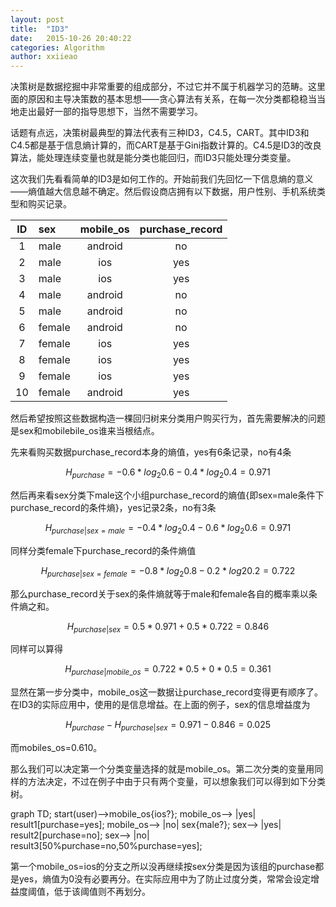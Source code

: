 ```yaml
---
layout: post
title:  "ID3"
date:   2015-10-26 20:40:22
categories: Algorithm
author: xxiieao
---
```


决策树是数据挖掘中非常重要的组成部分，不过它并不属于机器学习的范畴。这里面的原因和主导决策数的基本思想——贪心算法有关系，在每一次分类都稳稳当当地走出最好一部的指导思想下，当然不需要学习。

话题有点远，决策树最典型的算法代表有三种ID3，C4.5，CART。其中ID3和C4.5都是基于信息熵计算的，而CART是基于Gini指数计算的。C4.5是ID3的改良算法，能处理连续变量也就是能分类也能回归，而ID3只能处理分类变量。

这次我们先看看简单的ID3是如何工作的。开始前我们先回忆一下信息熵的意义——熵值越大信息越不确定。然后假设商店拥有以下数据，用户性别、手机系统类型和购买记录。   

| ID     | sex        | mobile_os      | purchase_record      |
| :----: | :--------- | :------------: | :------------------: |
| 1      | male       | android        | no                   |
| 2      | male       | ios            | yes                  |
| 3      | male       | ios            | yes                  |
| 4      | male       | android        | no                   |
| 5      | male       | android        | no                   |
| 6      | female     | android        | no                   |
| 7      | female     | ios            | yes                  |
| 8      | female     | ios            | yes                  |
| 9      | female     | ios            | yes                  |
| 10     | female     | android        | yes                  |

然后希望按照这些数据构造一棵回归树来分类用户购买行为，首先需要解决的问题是sex和mobilebile_os谁来当根结点。

先来看购买数据purchase_record本身的熵值，yes有6条记录，no有4条

$$H_{purchase}=-0.6*log_2{0.6}-0.4*log_2{0.4}=0.971$$

然后再来看sex分类下male这个小组purchase_record的熵值{即sex=male条件下purchase_record的条件熵}，yes记录2条，no有3条 

$$H_{purchase|sex=male}=-0.4*log_2{0.4}-0.6*log_2{0.6}=0.971$$ 

同样分类female下purchase_record的条件熵值 

$$H_{purchase|sex=female}=-0.8*log_2{0.8}-0.2*log2{0.2}=0.722$$

那么purchase_record关于sex的条件熵就等于male和female各自的概率乘以条件熵之和。

$$H_{purchase|sex}=0.5*0.971+0.5*0.722=0.846$$

同样可以算得 

$$H_{purchase|mobile\_os}=0.722*0.5+0*0.5=0.361$$

显然在第一步分类中，mobile_os这一数据让purchase_record变得更有顺序了。在ID3的实际应用中，使用的是信息增益。在上面的例子，sex的信息增益度为

$$H_{purchase}-H_{purchase|sex}=0.971-0.846=0.025$$

而mobiles_os=0.610。

那么我们可以决定第一个分类变量选择的就是mobile_os。第二次分类的变量用同样的方法决定，不过在例子中由于只有两个变量，可以想象我们可以得到如下分类树。

<div class="mermaid">
graph TD;
    start(user)-->mobile_os{ios?};
    mobile_os--> |yes| result1[purchase=yes];
    mobile_os--> |no| sex{male?};
    sex--> |yes| result2[purchase=no];
    sex--> |no| result3[50%purchase=no,50%purchase=yes];
</div>

第一个mobile_os=ios的分支之所以没再继续按sex分类是因为该组的purchase都是yes，熵值为0没有必要再分。在实际应用中为了防止过度分类，常常会设定增益度阈值，低于该阈值则不再划分。